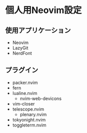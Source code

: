 # 個人用Neovim設定

## 使用アプリケーション

* Neovim
* LazyGit
* NerdFont

## プラグイン

* packer.nvim
* fern
* lualine.nvim
  - nvim-web-devicons
* vim-closer
* telescope.nvim
  - plenary.nvim
* tokyonight.nvim
* toggleterm.nvim
